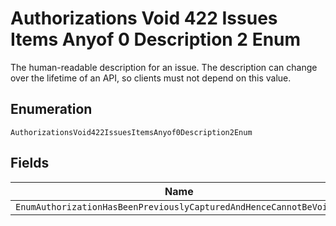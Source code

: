 
# Authorizations Void 422 Issues Items Anyof 0 Description 2 Enum

The human-readable description for an issue. The description can change over the lifetime of an API, so clients must not depend on this value.

## Enumeration

`AuthorizationsVoid422IssuesItemsAnyof0Description2Enum`

## Fields

| Name |
|  --- |
| `EnumAuthorizationHasBeenPreviouslyCapturedAndHenceCannotBeVoided` |

